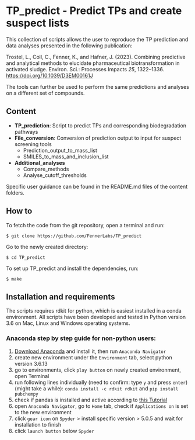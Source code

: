 # TP_predict - Predict TPs and create suspect lists

This collection of scripts allows the user to reproduce the TP prediction and data analyses presented in the following publication:

Trostel, L., Coll, C., Fenner, K., and Hafner, J. (2023). Combining predictive and analytical methods to elucidate pharmaceutical biotransformation in activated sludge. Environ. Sci.: Processes Impacts _25_, 1322–1336.
https://doi.org/10.1039/D3EM00161J 

The tools can further be used to perform the same predictions and analyses on a different set of compounds.

## Content

* **TP_prediction**: Script to predict TPs and corresponding biodegradation pathways
* **File_conversion**: Conversion of prediction output to input for suspect screening tools
  * Prediction_output_to_mass_list
  * SMILES_to_mass_and_inclusion_list
* **Additional_analyses**
  * Compare_methods
  * Analyse_cutoff_thresholds

Specific user guidance can be found in the README.md files of the content folders.

## How to
To fetch the code from the git repository, open a terminal and run:
```
$ git clone https://github.com/FennerLabs/TP_predict
```
Go to the newly created directory:
```
$ cd TP_predict
```
To set up TP_predict and install the dependencies, run:
```
$ make
```

## Installation and requirements
The scripts requires rdkit for python, which is easiest installed in a conda environment.
All scripts have been developed and tested in Python version 3.6 on Mac, Linux and Windows operating systems.

### Anaconda step by step guide for non-python users:

1. [Download Anaconda](https://docs.anaconda.com/anaconda/install/index.html) and install it, then run `Anaconda Navigator`
2. create new environment under the `Environment` tab, select python version 3.6.13
3. go to environments, click `play button` on newly created environment, open Terminal
4. run following lines individually (need to confirm: type `y` and press `enter`)(might take a while): `conda install -c rdkit rdkit` and `pip install pubchempy`
5. check if pandas is installed and active according to [this Tutorial](https://docs.anaconda.com/anaconda/navigator/tutorials/pandas/)	
6. open `Anaconda Navigator`, go to `Home` tab, check if `Applications on` is set to the new environment
7. click `gear icon` on `Spyder` > install specific version > 5.0.5 and wait for installation to finish
8. click `launch button` below `Spyder`
